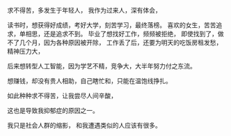 求不得苦，多发生于年轻人，
我作为过来人，深有体会，

读书时，想获得好成绩，考好大学，刻苦学习，最终落榜。
喜欢的女生，苦苦追求，单相思，还是追求不到。
毕业了想找好工作，频频被拒绝，
即使找到了，做不了几个月，因为各种原因被开除，
工作丢了后，还要为明天的吃饭房租发愁，精神压力大，

后来想转型人工智能，因为学艺不精，竞争大，大半年努力付之东流。

想赚钱，却没有贵人相助，自己瞎忙和，只能在温饱线挣扎。

如此种种求不得苦，让我尝尽人间辛酸，

这也是导致我抑郁症的原因之一。

我只是社会人群的缩影，
和我遭遇类似的人应该有很多。


